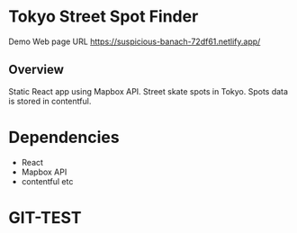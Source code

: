 # Tokyo Street Spot Finder

Demo Web page URL https://suspicious-banach-72df61.netlify.app/

## Overview

Static React app using Mapbox API.
Street skate spots in Tokyo. Spots data is stored in contentful.

# Dependencies

- React
- Mapbox API
- contentful
  etc

# GIT-TEST
